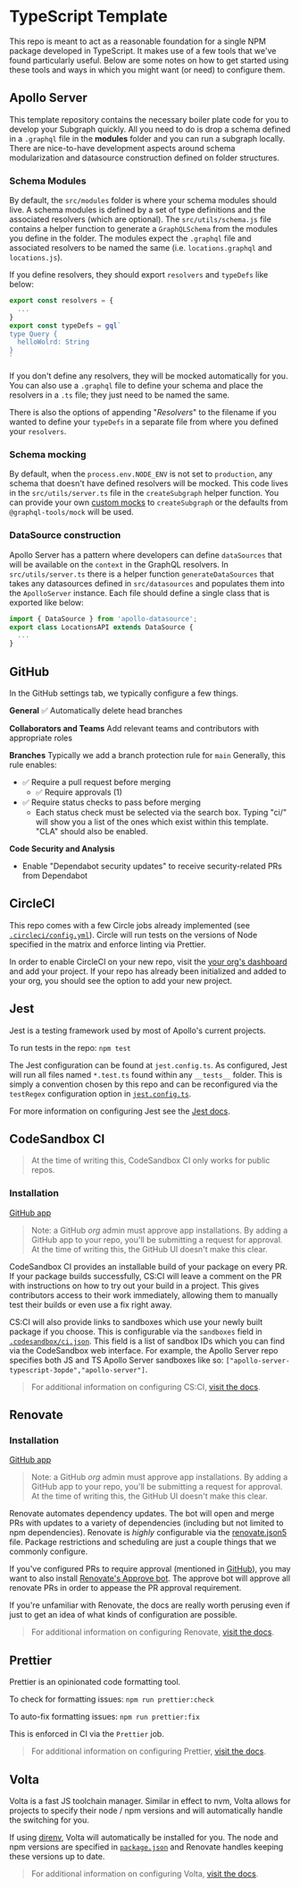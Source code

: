 # TypeScript Template

This repo is meant to act as a reasonable foundation for a single NPM package developed in TypeScript. It makes use of a few tools that we've found particularly useful. Below are some notes on how to get started using these tools and ways in which you might want (or need) to configure them.

## Apollo Server 

This template repository contains the necessary boiler plate code for you to develop your Subgraph quickly. All you need to do is drop a schema defined in a `.graphql` file in the **modules** folder and you can run a subgraph locally. There are nice-to-have development aspects around schema modularization and datasource construction defined on folder structures.

### Schema Modules

By default, the `src/modules` folder is where your schema modules should live. A schema modules is defined by a set of type definitions and the associated resolvers (which are optional). The `src/utils/schema.js` file contains a helper function to generate a `GraphQLSchema` from the modules you define in the folder. The modules expect the `.graphql` file and associated resolvers to be named the same (i.e. `locations.graphql` and `locations.js`). 

If you define resolvers, they should export `resolvers` and `typeDefs` like below:

```javascript
export const resolvers = {
  ...
}
export const typeDefs = gql`
type Query {
  helloWolrd: String
}
`
```

If you don't define any resolvers, they will be mocked automatically for you. You can also use a `.graphql` file to define your schema and place the resolvers in a `.ts` file; they just need to be named the same.

There is also the options of appending "*Resolvers*" to the filename if you wanted to define your `typeDefs` in a separate file from where you defined your `resolvers`.

### Schema mocking

By default, when the `process.env.NODE_ENV` is not set to `production`, any schema that doesn't have defined resolvers will be mocked. This code lives in the `src/utils/server.ts` file in the `createSubgraph` helper function. You can provide your own [custom mocks](https://www.graphql-tools.com/docs/mocking#customizing-mocks) to `createSubgraph` or the defaults from `@graphql-tools/mock` will be used. 

### DataSource construction

Apollo Server has a pattern where developers can define `dataSources` that will be available on the `context` in the GraphQL resolvers. In `src/utils/server.ts` there is a helper function `generateDataSources` that takes any datasources defined in `src/datasources` and populates them into the `ApolloServer` instance. Each file should define a single class that is exported like below:

```typescript
import { DataSource } from 'apollo-datasource';
export class LocationsAPI extends DataSource {
  ...
}
```

## GitHub

In the GitHub settings tab, we typically configure a few things.

**General**
✅ Automatically delete head branches

**Collaborators and Teams**
Add relevant teams and contributors with appropriate roles

**Branches**
Typically we add a branch protection rule for `main`
Generally, this rule enables:
* ✅ Require a pull request before merging
  * ✅ Require approvals (1)
* ✅ Require status checks to pass before merging
  * Each status check must be selected via the search box. Typing "ci/" will show you a list of the ones which exist within this template. "CLA" should also be enabled.

**Code Security and Analysis**
* Enable "Dependabot security updates" to receive security-related PRs from Dependabot

## CircleCI

This repo comes with a few Circle jobs already implemented (see [`.circleci/config.yml`](.circleci/config.yml)). Circle will run tests on the versions of Node specified in the matrix and enforce linting via Prettier.

In order to enable CircleCI on your new repo, visit the [your org's dashboard](https://app.circleci.com/projects) and add your project. If your repo has already been initialized and added to your org, you should see the option to add your new project.

## Jest

Jest is a testing framework used by most of Apollo's current projects.

To run tests in the repo:
`npm test`

The Jest configuration can be found at `jest.config.ts`. As configured, Jest will run all files named `*.test.ts` found within any `__tests__` folder. This is simply a convention chosen by this repo and can be reconfigured via the `testRegex` configuration option in [`jest.config.ts`](jest.config.ts).

For more information on configuring Jest see the [Jest docs](https://jestjs.io/docs/configuration).

## CodeSandbox CI

> At the time of writing this, CodeSandbox CI only works for public repos.

### Installation

[GitHub app](https://github.com/apps/codesandbox)
> Note: a GitHub _org_ admin must approve app installations. By adding a GitHub app to your repo, you'll be submitting a request for approval. At the time of writing this, the GitHub UI doesn't make this clear.

CodeSandbox CI provides an installable build of your package on every PR. If your package builds successfully, CS:CI will leave a comment on the PR with instructions on how to try out your build in a project. This gives contributors access to their work immediately, allowing them to manually test their builds or even use a fix right away.

CS:CI will also provide links to sandboxes which use your newly built package if you choose. This is configurable via the `sandboxes` field in [`.codesandbox/ci.json`](.codesandbox/ci.json). This field is a list of sandbox IDs which you can find via the CodeSandbox web interface. For example, the Apollo Server repo specifies both JS and TS Apollo Server sandboxes like so: `["apollo-server-typescript-3opde","apollo-server"]`.

> For additional information on configuring CS:CI, [visit the docs](https://codesandbox.io/docs/ci).

## Renovate

### Installation

[GitHub app](https://github.com/apps/renovate)

> Note: a GitHub _org_ admin must approve app installations. By adding a GitHub app to your repo, you'll be submitting a request for approval. At the time of writing this, the GitHub UI doesn't make this clear.

Renovate automates dependency updates. The bot will open and merge PRs with updates to a variety of dependencies (including but not limited to npm dependencies). Renovate is _highly_ configurable via the [renovate.json5](renovate.json5) file. Package restrictions and scheduling are just a couple things that we commonly configure.

If you've configured PRs to require approval (mentioned in [GitHub](#github)), you may want to also install [Renovate's Approve bot](https://github.com/apps/renovate-approve). The approve bot will approve all renovate PRs in order to appease the PR approval requirement.

If you're unfamiliar with Renovate, the docs are really worth perusing even if just to get an idea of what kinds of configuration are possible.

> For additional information on configuring Renovate, [visit the docs](https://docs.renovatebot.com/).

## Prettier

Prettier is an opinionated code formatting tool. 

To check for formatting issues:
`npm run prettier:check`

To auto-fix formatting issues:
`npm run prettier:fix`

This is enforced in CI via the `Prettier` job.

> For additional information on configuring Prettier, [visit the docs](https://prettier.io/docs/en/options).

## Volta

Volta is a fast JS toolchain manager. Similar in effect to nvm, Volta allows for projects to specify their node / npm versions and will automatically handle the switching for you.

If using [direnv](https://direnv.net/), Volta will automatically be installed for you. The node and npm versions are specified in [`package.json`](package.json) and Renovate handles keeping these versions up to date.

> For additional information on configuring Volta, [visit the docs](https://docs.volta.sh/guide/).